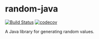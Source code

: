 # random-java

[![Build Status](https://travis-ci.com/thepieterdc/random-java.svg?branch=master)](https://travis-ci.org/thepieterdc/random-java)
[![codecov](https://codecov.io/gh/thepieterdc/random-java/branch/master/graph/badge.svg)](https://codecov.io/gh/thepieterdc/random-java)

A Java library for generating random values.
